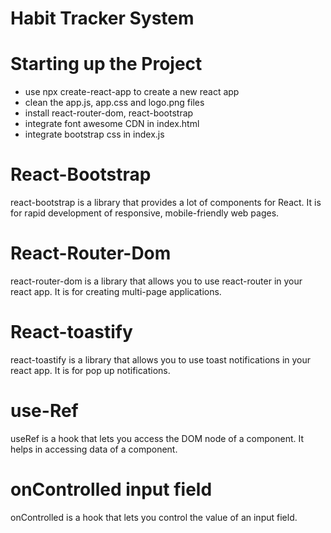 # Habit Tracker System

# Starting up the Project

- use npx create-react-app to create a new react app
- clean the app.js, app.css and logo.png files
- install react-router-dom, react-bootstrap
- integrate font awesome CDN in index.html
- integrate bootstrap css in index.js

# React-Bootstrap

react-bootstrap is a library that provides a lot of components for React. It is for rapid development of responsive, mobile-friendly web pages.

# React-Router-Dom

react-router-dom is a library that allows you to use react-router in your react app. It is for creating multi-page applications.

# React-toastify

react-toastify is a library that allows you to use toast notifications in your react app. It is for pop up notifications.

# use-Ref

useRef is a hook that lets you access the DOM node of a component. It helps in accessing data of a component.

# onControlled input field

onControlled is a hook that lets you control the value of an input field.
